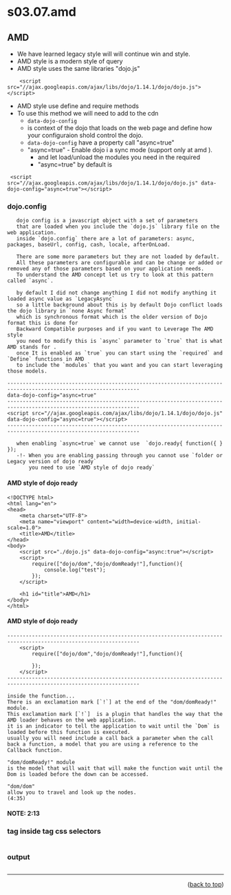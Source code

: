 <a name="topage"></a>

# s03.07.amd


## AMD

* We have learned legacy style will will continue win and style.
* AMD style is a modern style of query
* AMD style uses the same libraries "dojo.js"
```
    <script src="//ajax.googleapis.com/ajax/libs/dojo/1.14.1/dojo/dojo.js"></script>
```
* AMD style use define and require methods
* To use this method we will need to add to the cdn 
    * `data-dojo-config` 
    * is context of the dojo that loads on the web page and define how your configuraion shold control the dojo.
    * `data-dojo-config` have a property call "async=true"
    * "async=true" - Enable dojo i a sync mode (support only at amd ).
        * and let load/unload the modules you need in the required 
        * "async=true" by default is 
```
 <script src="//ajax.googleapis.com/ajax/libs/dojo/1.14.1/dojo/dojo.js" data-dojo-config="async=true"></script>
```

### dojo.config

```
   dojo config is a javascript object with a set of parameters 
   that are loaded when you include the `dojo.js` library file on the web application.
   inside `dojo.config` there are a lot of parameters: async, packages, baseUrl, config, cash, locale, afterOnLoad.

   There are some more parameters but they are not loaded by default.
   All these parameters are configurable and can be change or added or removed any of those parameters based on your application needs.
   To understand the AMD concept let us try to look at this pattern called `async`.

   by default I did not change anything I did not modify anything it loaded async value as `LegacyAsync`  
   so a little background about this is by default Dojo conflict loads the dojo library in `none Async format`
   which is synchronous format which is the older version of Dojo format this is done for
   Backward Compatible purposes and if you want to Leverage The AMD style
   you need to modify this is `async` parameter to `true` that is what AMD stands for .
   once It is enabled as `true` you can start using the `required` and `Define` functions in AMD
   to include the `modules` that you want and you can start leveraging those models.
   
-----------------------------------------------------------------------------------------------------------------
data-dojo-config="async=true"
-----------------------------------------------------------------------------------------------------------------
<script src="//ajax.googleapis.com/ajax/libs/dojo/1.14.1/dojo/dojo.js" data-dojo-config="async=true"></script>
-----------------------------------------------------------------------------------------------------------------

   when enabling `async=true` we cannot use  `dojo.ready{ function({ } });
   -!- When you are enabling passing through you cannot use `folder or Legacy version of dojo ready`
       you need to use `AMD style of dojo ready`
```


#### AMD style of dojo ready

```
<!DOCTYPE html>
<html lang="en">
<head>
    <meta charset="UTF-8">
    <meta name="viewport" content="width=device-width, initial-scale=1.0">
    <title>AMD</title>
</head>
<body>
    <script src="./dojo.js" data-dojo-config="async:true"></script>
    <script>
        require(["dojo/dom","dojo/domReady!"],function(){
            console.log("test");
        }); 
    </script>

    <h1 id="title">AMD</h1>
</body>
</html>
```

#### AMD style of dojo ready

```
-----------------------------------------------------------------------------------------------------------------
    <script>
        require(["dojo/dom","dojo/domReady!"],function(){
        
        }); 
    </script>
-----------------------------------------------------------------------------------------------------------------

inside the function...
There is an exclamation mark [`!`] at the end of the "dom/domReady!" module.
This exclamation mark [`!`]  is a plugin that handles the way that the AMD loader behaves on the web application.
it is an indicator to tell the application to wait until the `Dom` is loaded before this function is executed. 
usually you will need include a call back a parameter when the call back a function, a model that you are using a reference to the Callback function.

"dom/domReady!" module
is the model that will wait that will make the function wait until the Dom is loaded before the down can be accessed.

"dom/dom"
allow you to travel and look up the nodes.
(4:35)
```

#### NOTE: 2:13

### tag inside tag css selectors

```

```


### output
```

```

----

<p align="right">(<a href="#topage">back to top</a>)</p>
<br/>
<br/>
